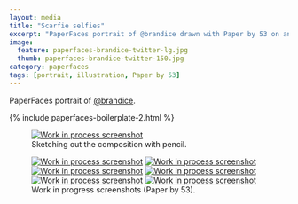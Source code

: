 ```yaml
---
layout: media
title: "Scarfie selfies"
excerpt: "PaperFaces portrait of @brandice drawn with Paper by 53 on an iPad."
image: 
  feature: paperfaces-brandice-twitter-lg.jpg
  thumb: paperfaces-brandice-twitter-150.jpg
category: paperfaces
tags: [portrait, illustration, Paper by 53]
---
```


PaperFaces portrait of <a href="http://twitter.com/brandice">@brandice</a>.

{% include paperfaces-boilerplate-2.html %}

<figure>
	<a href="{{ site.url }}/images/paperfaces-brandice-process-1-lg.jpg"><img src="{{ site.url }}/images/paperfaces-brandice-process-1-750.jpg" alt="Work in process screenshot"></a>
	<figcaption>Sketching out the composition with pencil.</figcaption>
</figure>

<figure class="half">
	<a href="{{ site.url }}/images/paperfaces-brandice-process-2-lg.jpg"><img src="{{ site.url }}/images/paperfaces-brandice-process-2-600.jpg" alt="Work in process screenshot"></a>
	<a href="{{ site.url }}/images/paperfaces-brandice-process-3-lg.jpg"><img src="{{ site.url }}/images/paperfaces-brandice-process-3-600.jpg" alt="Work in process screenshot"></a>
	<a href="{{ site.url }}/images/paperfaces-brandice-process-4-lg.jpg"><img src="{{ site.url }}/images/paperfaces-brandice-process-4-600.jpg" alt="Work in process screenshot"></a>
	<a href="{{ site.url }}/images/paperfaces-brandice-process-5-lg.jpg"><img src="{{ site.url }}/images/paperfaces-brandice-process-5-600.jpg" alt="Work in process screenshot"></a>
	<a href="{{ site.url }}/images/paperfaces-brandice-process-6-lg.jpg"><img src="{{ site.url }}/images/paperfaces-brandice-process-6-600.jpg" alt="Work in process screenshot"></a>
	<a href="{{ site.url }}/images/paperfaces-brandice-process-7-lg.jpg"><img src="{{ site.url }}/images/paperfaces-brandice-process-7-600.jpg" alt="Work in process screenshot"></a>
	<figcaption>Work in progress screenshots (Paper by 53).</figcaption>
</figure>